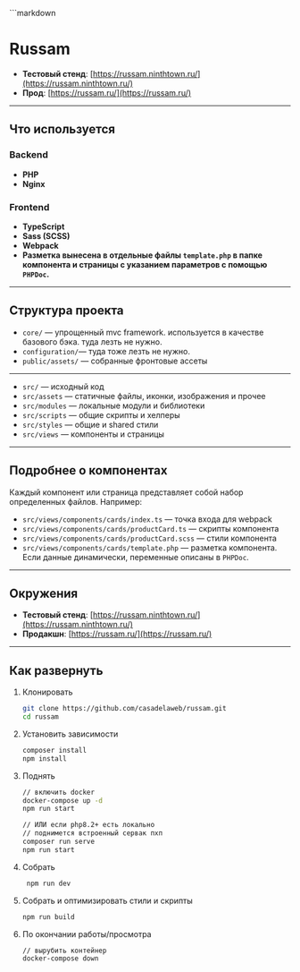 \```markdown

# Russam

- **Тестовый стенд**: [https://russam.ninthtown.ru/](https://russam.ninthtown.ru/)
- **Прод**: [https://russam.ru/](https://russam.ru/)

---

## Что используется

### Backend

- **PHP**
- **Nginx**

### Frontend

- **TypeScript**
- **Sass (SCSS)**
- **Webpack**
- **Разметка вынесена в отдельные файлы `template.php` в папке компонента и страницы с указанием
  параметров с помощью `PHPDoc`.**

---

## Структура проекта

- `core/` — упрощенный mvc framework. используется в качестве базового бэка. туда лезть не нужно.
- `configuration/`— туда тоже лезть не нужно.
- `public/assets/` — собранные фронтовые ассеты

- ---

- `src/` — исходный код
- `src/assets` — статичные файлы, иконки, изображения и прочее
- `src/modules` — локальные модули и библиотеки
- `src/scripts` — общие скрипты и хелперы
- `src/styles` — общие и shared стили
- `src/views` — компоненты и страницы

---

## Подробнее о компонентах

Каждый компонент или страница представляет собой набор определенных файлов. Например:

- `src/views/components/cards/index.ts` — точка входа для webpack
- `src/views/components/cards/productCard.ts` — скрипты компонента
- `src/views/components/cards/productCard.scss` — стили компонента
- `src/views/components/cards/template.php` — разметка компонента. Если данные динамически,
  переменные описаны в `PHPDoc`.

---

## Окружения

- **Тестовый стенд**: [https://russam.ninthtown.ru/](https://russam.ninthtown.ru/)
- **Продакшн**: [https://russam.ru/](https://russam.ru/)

---

## Как развернуть

1. Клонировать
   ```bash
   git clone https://github.com/casadelaweb/russam.git
   cd russam
   ```

2. Установить зависимости
   ```bash
   composer install
   npm install
   ```

3. Поднять
    ```bash
   // включить docker
   docker-compose up -d
   npm run start
   
   // ИЛИ если php8.2+ есть локально
   // поднимется встроенный сервак пхп 
   composer run serve
   npm run start
    ```

4. Собрать
   ```bash
    npm run dev
   ```
5. Собрать и оптимизировать стили и скрипты
   ```bash
   npm run build
   ```
6. По окончании работы/просмотра
    ```bash
   // вырубить контейнер
    docker-compose down
    ```   

